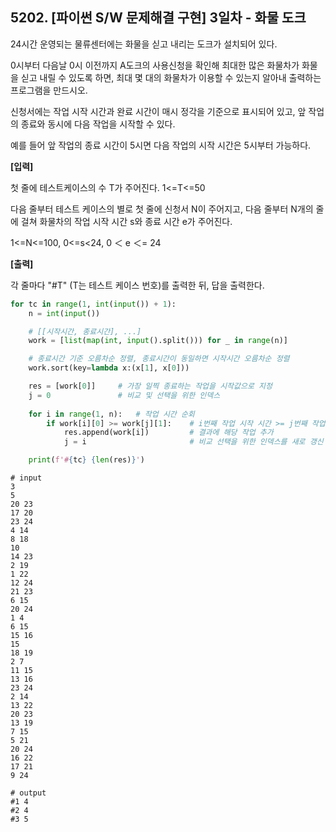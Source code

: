 ## 5202. [파이썬 S/W 문제해결 구현] 3일차 - 화물 도크

24시간 운영되는 물류센터에는 화물을 싣고 내리는 도크가 설치되어 있다.

0시부터 다음날 0시 이전까지 A도크의 사용신청을 확인해 최대한 많은 화물차가 화물을 싣고 내릴 수 있도록 하면, 최대 몇 대의 화물차가 이용할 수 있는지 알아내 출력하는 프로그램을 만드시오.

신청서에는 작업 시작 시간과 완료 시간이 매시 정각을 기준으로 표시되어 있고, 앞 작업의 종료와 동시에 다음 작업을 시작할 수 있다.

예를 들어 앞 작업의 종료 시간이 5시면 다음 작업의 시작 시간은 5시부터 가능하다.


**[입력]**

첫 줄에 테스트케이스의 수 T가 주어진다. 1<=T<=50

다음 줄부터 테스트 케이스의 별로 첫 줄에 신청서 N이 주어지고, 다음 줄부터 N개의 줄에 걸쳐 화물차의 작업 시작 시간 s와 종료 시간 e가 주어진다.

1<=N<=100, 0<=s<24, 0 ＜ e ＜= 24 


**[출력]**

각 줄마다 "#T" (T는 테스트 케이스 번호)를 출력한 뒤, 답을 출력한다.

```python
for tc in range(1, int(input()) + 1):
    n = int(input())

    # [[시작시간, 종료시간], ...]
    work = [list(map(int, input().split())) for _ in range(n)]

    # 종료시간 기준 오름차순 정렬, 종료시간이 동일하면 시작시간 오름차순 정렬
    work.sort(key=lambda x:(x[1], x[0]))

    res = [work[0]]     # 가장 일찍 종료하는 작업을 시작값으로 지정
    j = 0               # 비교 및 선택을 위한 인덱스
    
    for i in range(1, n):   # 작업 시간 순회
        if work[i][0] >= work[j][1]:    # i번째 작업 시작 시간 >= j번째 작업 종료 시간일 경우(가능한 경우)
            res.append(work[i])         # 결과에 해당 작업 추가
            j = i                       # 비교 선택을 위한 인덱스를 새로 갱신

    print(f'#{tc} {len(res)}')
```

```
# input
3
5
20 23
17 20
23 24
4 14
8 18
10
14 23
2 19
1 22
12 24
21 23
6 15
20 24
1 4
6 15
15 16
15
18 19
2 7
11 15
13 16
23 24
2 14
13 22
20 23
13 19
7 15
5 21
20 24
16 22
17 21
9 24

# output
#1 4
#2 4
#3 5
```


